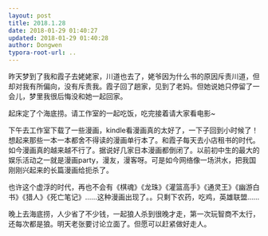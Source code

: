 ```yaml
---
layout: post
title: 2018.1.28
date: 2018-01-29 01:40:27
updated: 2018-01-29 01:40:28
author: Dongwen
typora-root-url: ..
---
```




昨天梦到了我和霞子去姥姥家，川道也去了，姥爷因为什么书的原因斥责川道，但却对我有所偏向，没有斥责我。霞子回了趟家，见到了老妈。但她说她只停留了一会儿，梦里我很后悔没和她一起回家。

起床定了个海底捞。请工作室的一起吃饭，吃完接着请大家看电影~

下午去工作室下载了一些漫画，kindle看漫画真的太好了，一下子回到小时候了！想起来那些一本一本都舍不得读的漫画单行本了。和霞子每天去小店租书的时代。如今漫画真的越来越不行了。据说好几家日本漫画都倒闭了。以前初中生的最大的娱乐活动之一就是漫画party，漫友，漫客呀。可是如今网络像一场洪水，把我国刚刚兴起来的长篇漫画给扼杀了。

也许这个虚浮的时代，再也不会有《棋魂》《龙珠》《灌篮高手》《通灵王》《幽游白书》《猎人》《死亡笔记》……这种漫画出现了。。只剩下农药，吃鸡，英雄联盟……

晚上去海底捞，人少省了不少钱，一起狼人杀到很晚才走，第一次玩智商不太行，还每次都是狼。明天老张要讨论立面了。但愿可以赶紧做好走人。